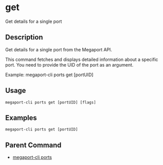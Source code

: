# get

Get details for a single port

## Description

Get details for a single port from the Megaport API.

This command fetches and displays detailed information about a specific port.
You need to provide the UID of the port as an argument.

Example:
  megaport-cli ports get [portUID]



## Usage

```
megaport-cli ports get [portUID] [flags]
```

## Examples

```
megaport-cli ports get [portUID]
```

## Parent Command

* [megaport-cli ports](ports.md)







